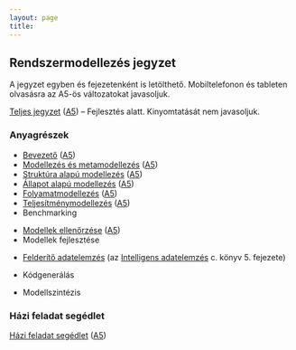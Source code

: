 ```yaml
---
layout: page
title:
---
```


## Rendszermodellezés jegyzet

A jegyzet egyben és fejezetenként is letölthető. Mobiltelefonon és tableten olvasásra az A5-ös változatokat javasoljuk.

[Teljes jegyzet](rendszermodellezes.pdf) ([A5](rendszermodellezes-mobile.pdf)) &ndash; Fejlesztés alatt. Kinyomtatását nem javasoljuk.

### Anyagrészek

* [Bevezető](bevezeto.pdf) ([A5](bevezeto-mobile.pdf))
* [Modellezés és metamodellezés](modellezes-es-metamodellezes.pdf) ([A5](modellezes-es-metamodellezes-mobile.pdf))
* [Struktúra alapú modellezés](struktura-alapu-modellezes.pdf) ([A5](struktura-alapu-modellezes-mobile.pdf))
* [Állapot alapú modellezés](allapot-alapu-modellezes.pdf) ([A5](allapot-alapu-modellezes-mobile.pdf))
* [Folyamatmodellezés](folyamatmodellezes.pdf) ([A5](folyamatmodellezes-mobile.pdf))
* [Teljesítménymodellezés](teljesitmenymodellezes.pdf) ([A5](teljesitmenymodellezes-mobile.pdf))
* Benchmarking
<!--* [Benchmarking](benchmarking.pdf) ([A5](benchmarking-mobile.pdf))-->
* [Modellek ellenőrzése](modellek-ellenorzese.pdf) ([A5](modellek-ellenorzese-mobile.pdf))
* Modellek fejlesztése
<!--* [Modellek fejlesztése](modellek-fejlesztese.pdf) ([A5](modellek-fejlesztese-mobile.pdf))-->
* [Felderítő adatelemzés](EDA.pdf) (az [Intelligens adatelemzés](http://www.interkonyv.hu/index.php?page=konyvek&book_id=2046) c. könyv 5. fejezete)
<!--* [Felderítő adatelemzés](felderito-adatelemzes.pdf) ([A5](felderito-adatelemzes-mobile.pdf))-->
* Kódgenerálás
<!--* [Kódgenerálás](kodgeneralas.pdf) ([A5](kodgeneralas-mobile.pdf))-->
* Modellszintézis
<!--* [Modellszintézs](modellszintezis.pdf) ([A5](modellszintezis-mobile.pdf))-->

### Házi feladat segédlet

[Házi feladat segédlet](hf.pdf) ([A5](hf-a5.pdf))
